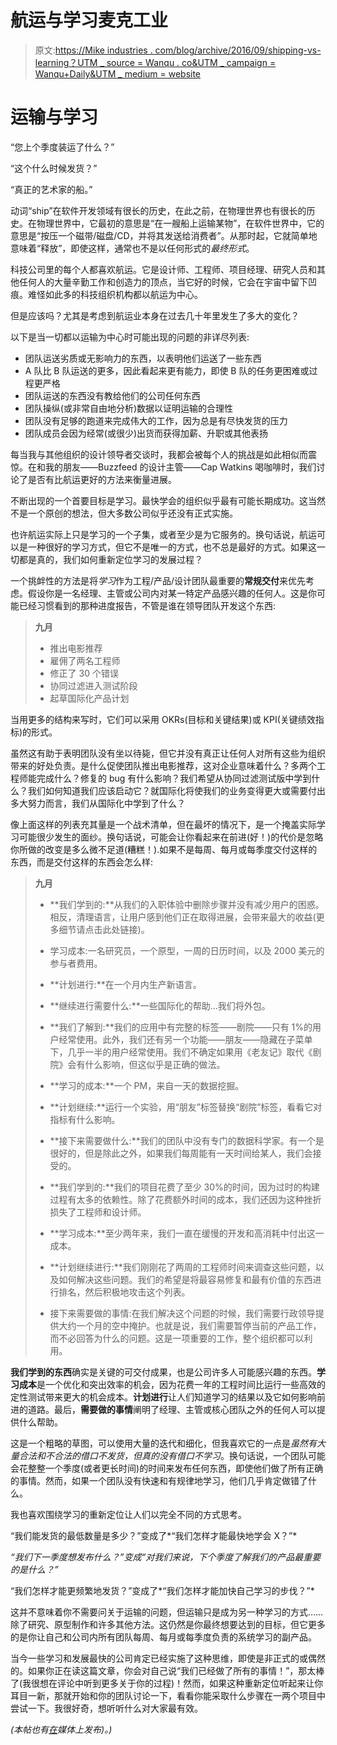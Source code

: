 # 航运与学习麦克工业

> 原文:[https://Mike industries . com/blog/archive/2016/09/shipping-vs-learning？UTM _ source = Wanqu . co&UTM _ campaign = Wanqu+Daily&UTM _ medium = website](https://mikeindustries.com/blog/archive/2016/09/shipping-vs-learning?utm_source=wanqu.co&utm_campaign=Wanqu+Daily&utm_medium=website)

# 运输与学习

“您上个季度装运了什么？”

“这个什么时候发货？”

“真正的艺术家的船。”

动词“ship”在软件开发领域有很长的历史，在此之前，在物理世界也有很长的历史。在物理世界中，它最初的意思是“在一艘船上运输某物”，在软件世界中，它的意思是“按压一个磁带/磁盘/CD，并将其发送给消费者”。从那时起，它就简单地意味着“释放”，即使这样，通常也不是以任何形式的*最终形式*。

科技公司里的每个人都喜欢航运。它是设计师、工程师、项目经理、研究人员和其他任何人的大量辛勤工作和创造力的顶点，当它好的时候，它会在宇宙中留下凹痕。难怪如此多的科技组织机构都以航运为中心。

但是应该吗？尤其是考虑到航运业本身在过去几十年里发生了多大的变化？

以下是当一切都以运输为中心时可能出现的问题的非详尽列表:

*   团队运送劣质或无影响力的东西，以表明他们运送了一些东西
*   A 队比 B 队运送的更多，因此看起来更有能力，即使 B 队的任务更困难或过程更严格
*   团队运送的东西没有教给他们的公司任何东西
*   团队操纵(或非常自由地分析)数据以证明运输的合理性
*   团队没有足够的跑道来完成伟大的工作，因为总是有尽快发货的压力
*   团队成员会因为经常(或很少)出货而获得加薪、升职或其他表扬

每当我与其他组织的设计领导者交谈时，我都会被每个人的挑战是如此相似而震惊。在和我的朋友——Buzzfeed 的设计主管——Cap Watkins 喝咖啡时，我们讨论了是否有比航运更好的方法来衡量进展。

不断出现的一个首要目标是学习。最快学会的组织似乎最有可能长期成功。这当然不是一个原创的想法，但大多数公司似乎还没有正式实施。

也许航运实际上只是学习的一个子集，或者至少是为它服务的。换句话说，航运可以是一种很好的学习方式，但它不是唯一的方式，也不总是最好的方式。如果这一切都是真的，我们如何重新定位学习的发展过程？

一个挑衅性的方法是将*学习*作为工程/产品/设计团队最重要的**常规交付**来优先考虑。假设你是一名经理、主管或公司内对某一特定产品感兴趣的任何人。这是你可能已经习惯看到的那种进度报告，不管是谁在领导团队开发这个东西:

> **九月**
> 
> *   推出电影推荐
> *   雇佣了两名工程师
> *   修正了 30 个错误
> *   协同过滤进入测试阶段
> *   起草国际化产品计划

当用更多的结构来写时，它们可以采用 OKRs(目标和关键结果)或 KPI(关键绩效指标)的形式。

虽然这有助于表明团队没有坐以待毙，但它并没有真正让任何人对所有这些为组织带来的好处负责。是什么促使团队推出电影推荐，这对企业意味着什么？多两个工程师能完成什么？修复的 bug 有什么影响？我们希望从协同过滤测试版中学到什么？我们如何知道我们应该启动它？就国际化将使我们的业务变得更大或需要付出多大努力而言，我们从国际化中学到了什么？

像上面这样的列表充其量是一个战术清单，但在最坏的情况下，是一个掩盖实际学习可能很少发生的面纱。换句话说，可能会让你看起来在前进(好！)的代价是忽略你所做的改变是多么微不足道(糟糕！).如果不是每周、每月或每季度交付这样的东西，而是交付这样的东西会怎么样:

> **九月**
> 
> *   **我们学到的:**从我们的入职体验中删除步骤并没有减少用户的困惑。相反，清理语言，让用户感到他们正在取得进展，会带来最大的收益(更多细节请点击此处链接)。
> *   学习成本:一名研究员，一个原型，一周的日历时间，以及 2000 美元的参与者费用。
> *   **计划进行:**在一个月内生产新语言。
> *   **继续进行需要什么:**一些国际化的帮助…我们将外包。
> 
> *   **我们了解到:**我们的应用中有完整的标签——剧院——只有 1%的用户经常使用。此外，我们还有另一个功能——朋友——隐藏在子菜单下，几乎一半的用户经常使用。我们不确定如果用《老友记》取代《剧院》会有什么影响，但这似乎是正确的做法。
> *   **学习的成本:**一个 PM，来自一天的数据挖掘。
> *   **计划继续:**运行一个实验，用“朋友”标签替换“剧院”标签，看看它对指标有什么影响。
> *   **接下来需要做什么:**我们的团队中没有专门的数据科学家。有一个是很好的，但是除此之外，如果我们每周能有一天时间给某人，我们会接受的。
> 
> *   **我们学到的:**我们的项目花费了至少 30%的时间，因为过时的构建过程有太多的依赖性。除了花费额外时间的成本，我们还因为这种挫折损失了工程师和设计师。
> *   **学习成本:**至少两年来，我们一直在缓慢的开发和高消耗中付出这一成本。
> *   **计划继续进行:**我们刚刚花了两周的工程师时间来调查这些问题，以及如何解决这些问题。我们的希望是将最容易修复和最有价值的东西进行排名，然后积极地攻击这个列表。
> *   接下来需要做的事情:在我们解决这个问题的时候，我们需要行政领导提供大约一个月的空中掩护。也就是说，我们需要暂停当前的产品工作，而不必回答为什么的问题。这是一项重要的工作，整个组织都可以利用。

**我们学到的东西**确实是关键的可交付成果，也是公司许多人可能感兴趣的东西。**学习成本**是一个优化和突出效率的机会，因为花费一年的工程时间比运行一些高效的定性测试带来更大的机会成本。**计划进行**让人们知道学习的结果以及它如何影响前进的道路。最后，**需要做的事情**阐明了经理、主管或核心团队之外的任何人可以提供什么帮助。

这是一个粗略的草图，可以使用大量的迭代和细化，但我喜欢它的一点是*虽然有大量合法和不合法的借口不发货，但真的没有借口不学习*。换句话说，一个团队可能会花整整一个季度(或者更长时间)的时间来发布任何东西，即使他们做了所有正确的事情。然而，如果一个团队没有快速和有规律地学习，他们几乎肯定做错了什么。

我也喜欢围绕学习的重新定位让人们以完全不同的方式思考。

“我们能发货的最低数量是多少？”变成了*“我们怎样才能最快地学会 X？”*

*“我们下一季度想发布什么？”*变成*“对我们来说，下个季度了解我们的产品最重要的是什么？”*

“我们怎样才能更频繁地发货？”变成了*“我们怎样才能加快自己学习的步伐？”*

这并不意味着你不需要问关于运输的问题，但运输只是成为另一种学习的方式……除了研究、原型制作和许多其他方法。这仍然是你最终想要达到的目标，但它更多的是你让自己和公司内所有团队每周、每月或每季度负责的系统学习的副产品。

当今一些学习和发展最快的公司肯定已经实施了这种思维，即使是非正式的或偶然的。如果你正在读这篇文章，你会对自己说“我们已经做了所有的事情！”，那太棒了(我很想在评论中听到更多关于你的过程)！然而，如果这种重新定位听起来让你耳目一新，那就开始和你的团队讨论一下，看看你能采取什么步骤在一两个项目中尝试一下。我很好奇，想听听什么对大家最有效。

*(本帖也有[在](https://medium.mikeindustries.com/shipping-vs-learning-f242b6f4bb7f)媒体上发布)。)*